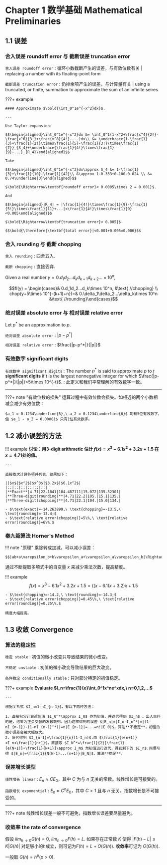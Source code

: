 # Chapter 1 数学基础 Mathematical Preliminaries

## 1.1 误差
### 舍入误差 roundoff error 与 截断误差 truncation error
`舍入误差 roundoff error`
:   循环小数截断产生的误差，与有效位数有关 | replacing a number with its floating-point form

`截断误差 truncation error`
:   仍掉余项产生的误差，与计算量有关 | using a truncated, or finite, summation to approximate the sum of an infinite seires

???+ example

    #### Approximate $\bold{\int_0^1e^{-x^2}dx}$.

    ---

    Use Taylor expansion:

    $$\begin{aligned}\int_0^1e^{-x^2}dx &= \int_0^1(1-x^2+\frac{x^4}{2!}-\frac{x^6}{3!}+\frac{x^8}{4!}-...)dx\\ &= \underbrace{1-\frac{1}{3}+\frac{1}{2!}\times\frac{1}{5}-\frac{1}{3!}\times\frac{1}{7}}_{S_4}+\underbrace{\frac{1}{4!}\times\frac{1}{9}-...}_{R_4}\end{aligned}$$

    Take
    
    $$\begin{aligned}\int_0^1e^{-x^2}dx\approx S_4 &= 1-\frac{1}{3}+\frac{1}{10}-\frac{1}{42}\\ &\approx 1-0.333+0.100-0.024 \\ &= 0.74\underline{3}\end{aligned}$$

    $\bold{\Rightarrow\textbf{roundoff error}< 0.0005\times 2 = 0.001}$.
    
    And

    $$\begin{aligned}|R_4| = |\frac{1}{4!}\times\frac{1}{9}-\frac{1}{5!}\times\frac{1}{11}+...|<\frac{1}{4!}\times\frac{1}{9}<0.005\end{aligned}$$

    $\bold{\Rightarrow\textbf{truncation error}< 0.005}$.

    $$\bold{\therefore|\textbf{total error}|<0.001+0.005=0.006}$$

### 舍入 rounding 与 截断 chopping
`舍入 rounding`
:   四舍五入.

`截断 chopping`
:   直接丢弃.

Given a real number $y = 0.d_1d_2...d_kd_{k+1}d_{k+2}...\times 10^n$,

$$fl(y) = \begin{cases}& 0.d_1d_2...d_k\times 10^n, &\text{  //chopping} \\ chop(y+5\times 10^{-(k+1)+n})=& 0.\delta_1\delta_2...\delta_k\times 10^n &\text{  //rounding}\end{cases}$$

### 绝对误差 absolute error 与 相对误差 relative error
Let $p^*$ be an approximation to $p$.

`绝对误差 absolute error`
:   $|p-p^*|$

`相对误差 relative error`
:   $\frac{|p-p^*|}{|p|}$

### 有效数字 significant digits
`有效数字 significant digits`
:   The number $p^*$ is said to approximate $p$ to $t$ **significant digits** if $t$ is the largest nonnegative integer for which $\frac{|p-p^*|}{|p|}<5\times 10^{-t}$.
:    此定义和我们平常理解的有效数字一致。

---

???+ note "有效位数的损失"
    运算过程中有效位数会损失。如相近的两个小数相减会减少有效位数：

    $a_1 = 0.1234\underline{5},\ a_2 = 0.1234\underline{6}$ 均有5位有效数字，但 $a_1 - a_2 = 0.00001$ 只有1位有效数字。

## 1.2 减小误差的方法
!!! example
    **讨论：用3-digit arithmetic 估计 $f(x) = x^3-6.1x^2+3.2x+1.5$ 在 $x=4.71$处的值。**

    ---

    直接依次计算各项并列表，结果如下：

    ||$x$|$x^2$|$x^3$|$3.2x$|$6.1x^2$|
    |::|::|::|::|::|::|
    |**Exact**|4.71|22.1841|104.487111|15.072|135.32301|
    |**Three-digit(rounding)**|4.71|22.2|105.|15.1|135.|
    |**Three-digit(chopping)**|4.71|22.1|104.|15.0|134.|

    - $\text{exact}=-14.263899,\ \text{chopping}=-13.5,\ \text{rounding}=-13.4;$
    - $\text{relative error(chopping)}=5\%,\ \text{relative error(rounding)}=6\%.$

### 秦九韶算法 Horner's Method
!!! note "原理"
    乘除转成加减，可以减小误差：

    $$|ab+a\varepsilon_b+b\varepsilon_a+\varepsilon_a\varepsilon_b|\Rightarrow|a+\varepsilon_a+b+\varepsilon_b|$$

通过不断提取多项式中的自变量 $x$ 来减少乘法次数，提高精度。

!!! example
    $$f(x)=x^3-6.1x^2+3.2x+1.5=((x-6.1)x+3.2)x+1.5$$

    - $\text{chopping}=-14.2,\ \text{rounding}=-14.3;$
    - $\text{relative error(chopping)}=0.45\%,\ \text{relative error(rounding)}=0.25\%.$

    精度大幅提高。

## 1.3 收敛 Convergence
### 算法的稳定性
`稳定 stable`
:   初值的微小改变只导致结果的微小改变。

`不稳定 unstable`
:   初值的微小改变导致结果的巨大改变。

`条件稳定 conditionally stable`
:   只对部分特定的初值稳定。

???+ example
    **Evaluate $I_n=\frac{1}{e}\int_0^1x^ne^xdx,\ n=0,1,2,...$**

    ---

    根据关系式 $I_n=1-nI_{n-1}$，有以下两种方法：

    1. 直接积分计算近似值 $I_0^*\approx I_0$ 作为初值，并迭代得到 $I_n$ 。出人意料的是，结果为正负交替的发散数列。因为这样得到的误差 $|E_n|=|I_n-I_n^*|=|(1-nI_{n-1})-(1-nI_{n-1}^*)|=n|E_{n-1}|=...=n!|E_0|$，算法**不稳定**，初值的微小误差会被大幅放大。
    2. 反代得到 $I_{n-1}=\frac{1}{n}(1-I_n)$.由 $\frac{1}{e(n+1)}<I_n<\frac{1}{n+1}$，直接取 $I_N^*=\frac{1}{2}[\frac{1}{e(N+1)}+\frac{1}{N+1}]\approx I_N$ 为初值进行迭代，得到剩下的 $I_n$.同理可得 $|E_n|=\frac{1}{N(N-1)...(n+1)}|E_N|$，算法**稳定**。

### 误差增长类型
`线性增长 linear`
:   $E_n\approx CE_0$，其中 $C$ 为与 $n$ 无关的常数。线性增长是可接受的。

`指数增长 exponential`
:   $E_n\approx C^nE_0$，其中 $C>1$ 且与 $n$ 无关。指数增长是不可接受的。

---

???+ note
    线性增长误差一般不可避免，指数增长误差要尽量避免。

### 收敛率 the rate of convergence
假设 $lim_{h\rightarrow 0}G(h)=0,\ lim_{h\rightarrow 0}F(h)=L$. 如果存在正常数 $K$ 使得 $|F(h)-L|\leq K|G(h)|$ 对足够小的$h$成立，则可记为$F(h)=L+O(G(h))$. **收敛率**可记为 $O(G(h))$.

一般取 $G(h)=h^p(p>0)$.